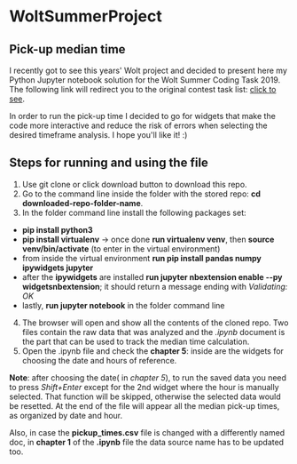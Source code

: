 # WoltSummerProject

## Pick-up median time ##

<p>I recently got to see this years' Wolt project and decided to present here my Python Jupyter notebook solution for the Wolt Summer Coding Task 2019. The following link will redirect you to the original contest task list: <a href="https://github.com/woltapp/summer2019">click to see</a>.</p>
<p>In order to run the pick-up time I decided to go for widgets that make the code more interactive and reduce the risk of errors when selecting the desired timeframe analysis.
I hope you'll like it! :) </p>

## Steps for running and using the file ##

1. Use git clone or click download button to download this repo.
2. Go to the command line inside the folder with the stored repo: <b>cd downloaded-repo-folder-name</b>.
3. In the folder command line install the following packages set:
* <b>pip install python3</b>
* <b>pip install virtualenv</b> -> once done <b>run virtualenv venv</b>, then <b>source venv/bin/activate</b> (to enter in the virtual environment)
* from inside the virtual environment <b>run pip install pandas numpy ipywidgets jupyter</b>
* after the <b>ipywidgets</b> are installed <b>run jupyter nbextension enable --py widgetsnbextension</b>; it should return a message ending with <i>Validating: OK</i>
* lastly, <b>run jupyter notebook</b> in the folder command line
4. The browser will open and show all the contents of the cloned repo. Two files contain the raw data that was analyzed and the <i>.ipynb</i> document is the part that can be used to track the median time calculation.
5. Open the .ipynb file and check the <b>chapter 5</b>: inside are the widgets for choosing the date and hours of reference.

<p><b>Note</b>: after choosing the date( in <i>chapter 5</i>), to run the saved data you need to press <i>Shift+Enter</i> except for the 2nd widget where the hour is manually selected. That function will be skipped, otherwise the selected data would be resetted. 
At the end of the file will appear all the median pick-up times, as organized by date and hour.</p>
<p>Also, in case the <b>pickup_times.csv</b> file is changed with a differently named doc, in <b>chapter 1</b> of the <b>.ipynb</b> file the data source name has to be updated too.</p>
